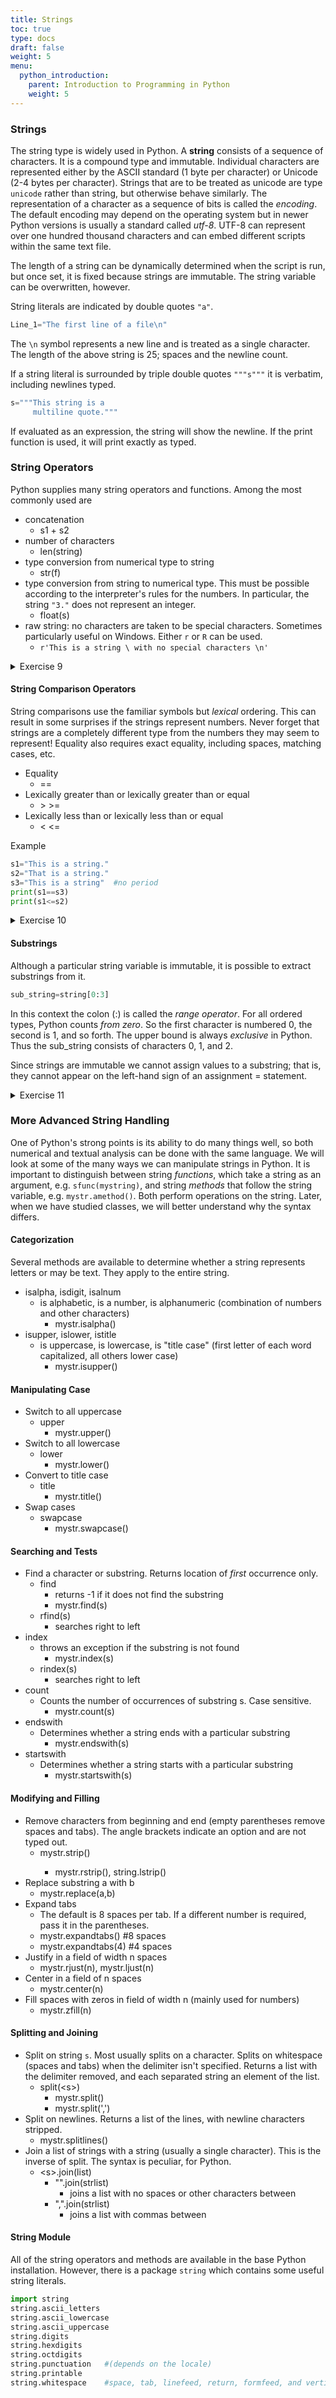 ```yaml
---
title: Strings
toc: true
type: docs
draft: false
weight: 5
menu:
  python_introduction:
    parent: Introduction to Programming in Python
    weight: 5
---
```


### Strings

The string type is widely used in Python.  A __string__ consists of a sequence of characters.  It is a compound type and immutable.  Individual characters are represented either by the ASCII standard (1 byte per character) or Unicode (2-4 bytes per character).  Strings that are to be treated as unicode are type `unicode` rather than string, but otherwise behave similarly.  The representation of a character as a sequence of bits is called the _encoding_.  The default encoding may depend on the operating system but in newer Python versions is usually a standard called _utf-8_.  UTF-8 can represent over one hundred thousand characters and can embed different scripts within the same text file.

The length of a string can be dynamically determined when the script is run, but once set, it is fixed because strings are immutable. The string variable can be overwritten, however.

String literals are indicated by double quotes `"a"`.

```python
Line_1="The first line of a file\n"
```

The `\n` symbol represents a new line and is treated as a single character.  The length of the above string is 25; spaces and the newline count.

If a string literal is surrounded by triple double quotes `"""s"""` it is verbatim, including newlines typed.

```python
s="""This string is a
     multiline quote."""
```

If evaluated as an expression, the string will show the newline.  If the print function is used, it will print exactly as typed.

### String Operators

Python supplies many string operators and functions.  Among the most commonly used are

* concatenation
  * s1 + s2
* number of characters
  * len(string)
* type conversion from numerical type to string
  * str(f)
* type conversion from string to numerical type.  This must be possible according to the interpreter's rules for the numbers.  In particular, the string `"3."` does not represent an integer.
  * float(s)
* raw string: no characters are taken to be special characters.  Sometimes particularly useful on Windows. Either `r` or `R` can be used.
  * `r'This is a string \ with no special characters \n'`

<details>
<summary>Exercise 9</summary>

```python
s1="Today \n is a new day."
s2=r"Today \n is a new day."
print(s1)
print(s2)
```

Define variables `x=21.0`, `n=30`, `s="My new string."`
Convert `n` into a float and store the results into a new variable `y`.
Set a variable `the_answer` containing the literal string "42." (be sure to include the period). Type

```python
z=int(the_answer)
```

What happened? Try

```python
z=float(the_answer)
```

</details>

#### String Comparison Operators

String comparisons use the familiar symbols but _lexical_ ordering.  This can result in some surprises if the strings represent numbers.  Never forget that strings are a completely different type from the numbers they may seem to represent!  Equality also requires exact equality, including spaces, matching cases, etc. 

* Equality 
  * ==
* Lexically greater than or lexically greater than or equal
  * \> \>=
* Lexically less than or lexically less than or equal 
  * < <=

Example

```python
s1="This is a string."
s2="That is a string."
s3="This is a string"  #no period
print(s1==s3)
print(s1<=s2)
```

<details>
<summary>Exercise 10</summary>

```python
number_1="10"
number_2="2"
print(number_1 < number_2)
```

</details>

#### Substrings

Although a particular string variable is immutable, it is possible to extract substrings from it.

```python
sub_string=string[0:3]
```

In this context the colon (:) is called the _range operator_.  For all ordered types, Python counts _from zero_.  So the first character is numbered 0, the second is 1, and so forth.  The upper bound is always _exclusive_ in Python. Thus the sub_string consists of characters 0, 1, and 2.

Since strings are immutable we cannot assign values to a substring; that is, they cannot appear on the left-hand sign of an assignment = statement.

<details>
<summary>Exercise 11</summary>
Type into the Spyder interpreter pane or a JupyterLab notebook.  Remember that in Jupyter each evaluation expression should be run in its own cell.

```python
title="This is a string."
subtitle="This is another string."
len(title)
title+":"+subtitle
newtitle=title+" : "+subtitle
len(newtitle)
newtitle[2:4]="at"  #Error-why?
x=19.58
print("The value of x is {:f}".format(x))
```

</details>

### More Advanced String Handling

One of Python's strong points is its ability to do many things well, so both numerical and textual analysis can be done with the same language.  We will look at some of the many ways we can manipulate strings in Python.  It is important to distinguish between string _functions_, which take a string as an argument, e.g. `sfunc(mystring)`, and string _methods_ that follow the string variable, e.g. `mystr.amethod()`.  Both perform operations on the string.  Later, when we have studied classes, we will better understand why the syntax differs.

#### Categorization

Several methods are available to determine whether a string represents letters or may be text.  They apply to the entire string.

* isalpha, isdigit, isalnum
  * is alphabetic, is a number, is alphanumeric (combination of numbers and other characters)
    * mystr.isalpha()
* isupper, islower, istitle
  * is uppercase, is lowercase, is "title case" (first letter of each word capitalized, all others lower case)
    * mystr.isupper()

#### Manipulating Case

* Switch to all uppercase
  * upper
    * mystr.upper()
* Switch to all lowercase
  * lower 
    * mystr.lower()
* Convert to title case 
  * title 
    * mystr.title()
* Swap cases 
  * swapcase
    * mystr.swapcase()

#### Searching and Tests

* Find a character or substring.  Returns location of _first_ occurrence only.
  * find
    * returns -1 if it does not find the substring 
    * mystr.find(s)
  * rfind(s)
    * searches right to left
* index
  * throws an exception if the substring is not found 
    * mystr.index(s)
  * rindex(s)
    * searches right to left
* count
  * Counts the number of occurrences of substring s.  Case sensitive.
    * mystr.count(s)
* endswith
  * Determines whether a string ends with a particular substring
    * mystr.endswith(s)
* startswith
  * Determines whether a string starts with a particular substring
    * mystr.startswith(s)

#### Modifying and Filling

* Remove characters from beginning and end (empty parentheses remove spaces and tabs). The angle brackets indicate an option and are not typed out.
  * mystr.strip(<chars>)
    * mystr.rstrip(<chars>), string.lstrip(<chars>)
* Replace substring a with b
  * mystr.replace(a,b)
* Expand tabs 
  * The default is 8 spaces per tab.  If a different number is required, pass it in the parentheses.
  * mystr.expandtabs()  #8 spaces 
  * mystr.expandtabs(4) #4 spaces 
* Justify in a field of width n spaces 
  * mystr.rjust(n), mystr.ljust(n)
* Center in a field of n spaces 
  * mystr.center(n)
* Fill spaces with zeros in field of width n (mainly used for numbers)
  * mystr.zfill(n)

#### Splitting and Joining

* Split on string `s`.  Most usually splits on a character.  Splits on whitespace (spaces and tabs) when the delimiter isn't specified.  Returns a list with the delimiter removed, and each separated string an element of the list.
  * split(\<s>)
    * mystr.split()
    * mystr.split(\',\')
* Split on newlines.  Returns a list of the lines, with newline characters stripped.
  * mystr.splitlines()
* Join a list of strings with a string (usually a single character).  This is the inverse of split.  The syntax is peculiar, for Python.
  * \<s>.join(list)
    * \"\".join(strlist)
      * joins a list with no spaces or other characters between
    * \",\".join(strlist)
      * joins a list with commas between

#### String Module

All of the string operators and methods are available in the base Python installation.  However, there is a package `string` which contains some useful string literals.

```python
import string 
string.ascii_letters
string.ascii_lowercase 
string.ascii_uppercase 
string.digits 
string.hexdigits 
string.octdigits 
string.punctuation   #(depends on the locale)
string.printable 
string.whitespace    #space, tab, linefeed, return, formfeed, and vertical tab.
```
